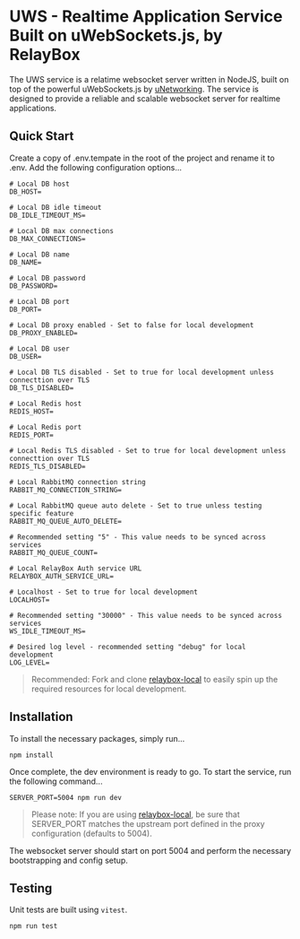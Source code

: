 # UWS - Realtime Application Service Built on uWebSockets.js, by RelayBox

The UWS service is a relatime websocket server written in NodeJS, built on top of the powerful uWebSockets.js by [uNetworking](https://github.com/uNetworking). The service is designed to provide a reliable and scalable websocket server for realtime applications.

## Quick Start

Create a copy of .env.tempate in the root of the project and rename it to .env. Add the following configuration options...

```
# Local DB host
DB_HOST=

# Local DB idle timeout
DB_IDLE_TIMEOUT_MS=

# Local DB max connections
DB_MAX_CONNECTIONS=

# Local DB name
DB_NAME=

# Local DB password
DB_PASSWORD=

# Local DB port
DB_PORT=

# Local DB proxy enabled - Set to false for local development
DB_PROXY_ENABLED=

# Local DB user
DB_USER=

# Local DB TLS disabled - Set to true for local development unless connecttion over TLS
DB_TLS_DISABLED=

# Local Redis host
REDIS_HOST=

# Local Redis port
REDIS_PORT=

# Local Redis TLS disabled - Set to true for local development unless connecttion over TLS
REDIS_TLS_DISABLED=

# Local RabbitMQ connection string
RABBIT_MQ_CONNECTION_STRING=

# Local RabbitMQ queue auto delete - Set to true unless testing specific feature
RABBIT_MQ_QUEUE_AUTO_DELETE=

# Recommended setting "5" - This value needs to be synced across services
RABBIT_MQ_QUEUE_COUNT=

# Local RelayBox Auth service URL
RELAYBOX_AUTH_SERVICE_URL=

# Localhost - Set to true for local development
LOCALHOST=

# Recommended setting "30000" - This value needs to be synced across services
WS_IDLE_TIMEOUT_MS=

# Desired log level - recommended setting "debug" for local development
LOG_LEVEL=
```

> Recommended: Fork and clone [relaybox-local](https://github.com/relaybox/relaybox-local) to easily spin up the required resources for local development.

## Installation

To install the necessary packages, simply run...

```
npm install
```

Once complete, the dev environment is ready to go. To start the service, run the following command...

```
SERVER_PORT=5004 npm run dev
```

> Please note: If you are using [relaybox-local](https://github.com/relaybox/relaybox-local), be sure that SERVER_PORT matches the upstream port defined in the proxy configuration (defaults to 5004).

The websocket server should start on port 5004 and perform the necessary bootstrapping and config setup.

## Testing

Unit tests are built using `vitest`.

```
npm run test
```
